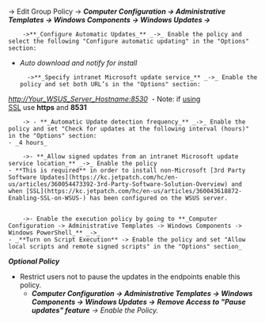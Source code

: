 -> Edit Group Policy -> **_Computer Configuration -> Administrative Templates -> Windows Components -> Windows Updates ->_**

		->**_Configure Automatic Updates_** _->_ Enable the policy and select the following "Configure automatic updating" in the "Options" section:
- _Auto download and notify for install_

		->**_Specify intranet Microsoft update service_** _->_ Enable the policy and set both URL’s in the "Options" section:
 [_http://Your_WSUS_Server_Hostname:8530_](http://wsusserverip:8530/) 
    - Note: if [using SSL](https://kc.jetpatch.com/hc/en-us/articles/360043618872-Enabling-SSL-on-WSUS-) use **https** and **8531**

		-> - **_Automatic Update detection frequency_** _->_ Enable the policy and set "Check for updates at the following interval (hours)" in the "Options" section:
    - _4 hours_

		->- **_Allow signed updates from an intranet Microsoft update service location_** _->_ Enable the policy
    - **This is required** in order to install non-Microsoft [3rd Party Software Updates](https://kc.jetpatch.com/hc/en-us/articles/360054473392-3rd-Party-Software-Solution-Overview) and when [SSL](https://kc.jetpatch.com/hc/en-us/articles/360043618872-Enabling-SSL-on-WSUS-) has been configured on the WSUS server.


		->- Enable the execution policy by going to **_Computer Configuration -> Administrative Templates -> Windows Components -> Windows PowerShell_** _->_
    - _**Turn on Script Execution** -> Enable the policy and set "Allow local scripts and remote signed scripts" in the "Options" section_



_**Optional Policy**_

- Restrict users not to pause the updates in the endpoints enable this policy.
    - _**Computer Configuration -> Administrative Templates -> Windows Components -> Windows Updates ->**_ _**Remove Access to "Pause updates" feature** -> Enable the Policy._